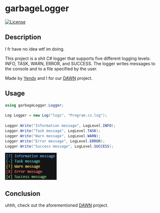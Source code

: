 # garbageLogger

[![License](https://img.shields.io/badge/license-WTFPL-blue.svg)](LICENSE)

## Description
I fr have no idea wtf im doing.

This project is a shit C# logger that supports five different logging levels: INFO, TASK, WARN, ERROR, and SUCCESS. The logger writes messages to the console and to a file specified by the user.

Made by [Yendy](https://github.com/YendisFish) and I for our [DAWN](https://github.com/The-Holy-Church-of-Terry-Davis/DAWN) project.

## Usage
```csharp
using garbageLogger.Logger;

Log Logger = new Log("logs", "Program.cs.log");

Logger.Write("Information message", LogLevel.INFO);
Logger.Write("Task message", LogLevel.TASK);
Logger.Write("Warn message", LogLevel.WARN);
Logger.Write("Error message", LogLevel.ERROR);
Logger.Write("Success message", LogLevel.SUCCESS);
```

![Example Image](example.png)

## Conclusion
uhhh, check out the aforementioned [DAWN](https://github.com/The-Holy-Church-of-Terry-Davis/DAWN) project.